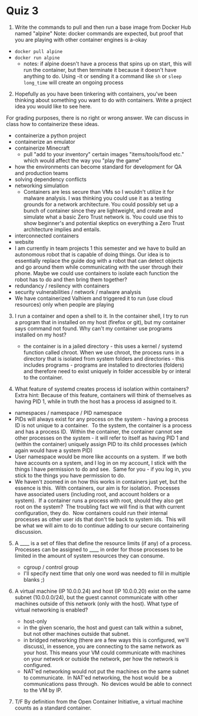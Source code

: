# Quiz 3

1. Write the commands to pull and then run a base image from Docker Hub named "alpine"
Note: docker commands are expected, but proof that you are playing with other container engines is a-okay
- `docker pull alpine`
- `docker run alpine`
    - notes: if alpine doesn't have a process that spins up on start, this will run the container, but then terminate it because it doesn't have anything to do.  Using -it or sending it a command like `sh` or `sleep long_time` will create an ongoing process

2. Hopefully as you have been tinkering with containers, you've been thinking about something you want to do with containers.  Write a project idea you would like to see here.  

For grading purposes, there is no right or wrong answer.  We can discuss in class how to containerize these ideas.

- containerize a python project
- containerize an emulator
- containerize Minecraft 
    - pull "add to your inventory" certain images "items/tools/food etc." which would affect the way you "play the game"
- how the environments can become standard for development for QA and production teams
- solving dependency conflicts
- networking simulation
    - Containers are less secure than VMs so I wouldn't utilize it for malware analysis. I was thinking you could use it as a testing grounds for a network architecture. You could possibly set up a bunch of container since they are lightweight, and create and simulate what a basic Zero Trust network is. You could use this to show beginner's and potential skeptics on everything a Zero Trust architecture implies and entails.  
- interconnected containers
- website
- I am currently in team projects 1 this semester and we have to build an autonomous robot that is capable of doing things. Our idea is to essentially replace the guide dog with a robot that can detect objects and go around them while communicating with the user through their phone. Maybe we could use containers to isolate each function the robot has to do and then bring them together?
- redundancy / resilency with containers
- security vulnerabilities / network / malware analysis
- We have containerized Valhiem and triggered it to run (use cloud resources) only when people are playing

3. I run a container and open a shell to it.  In the container shell, I try to run a program that in installed on my host (firefox or git), but my container says command not found.  Why can't my container use programs installed on my host?
    - the container is in a jailed directory - this uses a kernel / systemd function called chroot.  When we use chroot, the process runs in a directory that is isolated from system folders and directories - this includes programs - programs are installed to directories (folders) and therefore need to exist uniquely in folder accessible by or interal to the container.

4. What feature of systemd creates process id isolation within containers?
Extra hint: Because of this feature, containers will think of themselves as having PID 1, while in truth the host has a process id assigned to it.
- namespaces / namespace / PID namespace
- PIDs will always exist for any process on the system - having a process ID is not unique to a container.  To the system, the container is a process and has a process ID.  Within the container, the container cannot see other processes on the system - it will refer to itself as having PID 1 and (within the container) uniquely assign PID to its child processes (which again would have a system PID)
- User namespace would be more like accounts on a system.  If we both have accounts on a system, and I log in on my account, I stick with the things I have permission to do and see.  Same for you - if you log in, you stick to the things you have permission to do.
- We haven't zoomed in on how this works in containers just yet, but the essence is this.  With containers, our aim is for isolation.  Processes have associated users (including root, and account holders or a system).  If a container runs a process with root, should they also get root on the system?  The troubling fact we will find is that with current configuration, they do.  Now containers could run their internal processes as other user ids that don't tie back to system ids.  This will be what we will aim to do to continue adding to our secure containering discussion.

5. A ____ is a set of files that define the resource limits (if any) of a process.  Processes can be assigned to ____ in order for those processes to be limited in the amount of system resources they can consume.
    - cgroup / control group 
    - I'll specify next time that only one word was needed to fill in multiple blanks ;)

6. A virtual machine (IP 10.0.0.24) and host (IP 10.0.0.20) exist on the same subnet (10.0.0.0/24), but the guest cannot communicate with other machines outside of this network (only with the host).  What type of virtual networking is enabled?
    - host-only
    - in the given scenario, the host and guest can talk within a subnet, but not other machines outside that subnet.
    - in bridged networking (there are a few ways this is configured, we'll discuss), in essence, you are connecting to the same network as your host.  This means your VM could communicate with machines on your network or outside the network, per how the network is configured.
    - NAT'ed networking would not put the machines on the same subnet to communicate.  In NAT'ed networking, the host would  be a communications pass through.  No devices would be able to connect to the VM by IP.

7. T/F By definition from the Open Container Initiative, a virtual machine counts as a standard container.